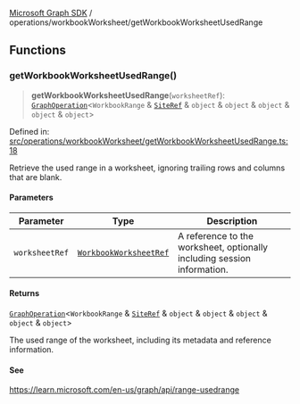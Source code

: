 [Microsoft Graph SDK](../../README.md) / operations/workbookWorksheet/getWorkbookWorksheetUsedRange

## Functions

### getWorkbookWorksheetUsedRange()

> **getWorkbookWorksheetUsedRange**(`worksheetRef`): [`GraphOperation`](../../GraphOperation.md#graphoperation)\<`WorkbookRange` & [`SiteRef`](../../models/SiteRef.md#siteref) & `object` & `object` & `object` & `object` & `object`\>

Defined in: [src/operations/workbookWorksheet/getWorkbookWorksheetUsedRange.ts:18](https://github.com/Future-Secure-AI/microsoft-graph/blob/main/src/operations/workbookWorksheet/getWorkbookWorksheetUsedRange.ts#L18)

Retrieve the used range in a worksheet, ignoring trailing rows and columns that are blank.

#### Parameters

| Parameter | Type | Description |
| ------ | ------ | ------ |
| `worksheetRef` | [`WorkbookWorksheetRef`](../../models/WorkbookWorksheetRef.md#workbookworksheetref) | A reference to the worksheet, optionally including session information. |

#### Returns

[`GraphOperation`](../../GraphOperation.md#graphoperation)\<`WorkbookRange` & [`SiteRef`](../../models/SiteRef.md#siteref) & `object` & `object` & `object` & `object` & `object`\>

The used range of the worksheet, including its metadata and reference information.

#### See

https://learn.microsoft.com/en-us/graph/api/range-usedrange
